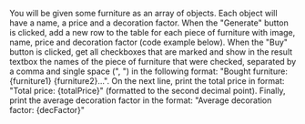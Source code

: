 You will be given some furniture as an array of objects. Each object will have a name, a price and a decoration
factor.
When the "Generate" button is clicked, add a new row to the table for each piece of furniture with image, name,
price and decoration factor (code example below).
When the "Buy" button is clicked, get all checkboxes that are marked and show in the result textbox the
names of the piece of furniture that were checked, separated by a comma and single space (", ") in the following
format: "Bought furniture: {furniture1} {furniture2}...".
On the next line, print the total price in format: "Total price: {totalPrice}" (formatted to the second
decimal point). Finally, print the average decoration factor in the format: "Average decoration factor:
{decFactor}"
